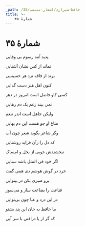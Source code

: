 ```yaml
---
_path: /حافظ-شیرازی/اشعار-منتسب/35
title: >-
    شمارهٔ ۳۵
---
```

# شمارهٔ ۳۵

<div class="b" id="bn1"><div class="m1"><p>پدید آمد رسوم بی وفایی</p></div>
<div class="m2"><p>نماند از کس نشان آشنایی</p></div></div>
<div class="b" id="bn2"><div class="m1"><p>برند از فاقه نزد هر خسیسی</p></div>
<div class="m2"><p>کنون اهل هنر دست گدایی</p></div></div>
<div class="b" id="bn3"><div class="m1"><p>کسی کاو فاضل است امروز در دهر</p></div>
<div class="m2"><p>نمی بیند زغم یک دم رهایی</p></div></div>
<div class="b" id="bn4"><div class="m1"><p>ولیکن جاهل است اندر تنعم</p></div>
<div class="m2"><p>متاع او چو هست این دم بهایی</p></div></div>
<div class="b" id="bn5"><div class="m1"><p>وگر شاعر بگوید شعر چون آب</p></div>
<div class="m2"><p>که دل را زآن فزاید روشنایی</p></div></div>
<div class="b" id="bn6"><div class="m1"><p>نبخشندش جویی از بخل و امساک</p></div>
<div class="m2"><p>اگر خود فی المثل باشد سنایی</p></div></div>
<div class="b" id="bn7"><div class="m1"><p>خرد در گوش هوشم دی همی گفت</p></div>
<div class="m2"><p>برو صبری بکن در بینوایی</p></div></div>
<div class="b" id="bn8"><div class="m1"><p>قناعت را بضاعت ساز و می‌سوز</p></div>
<div class="m2"><p>در این درد و عنا چون بی‌نوایی</p></div></div>
<div class="b" id="bn9"><div class="m1"><p>بیا حافظ به جان این پند بشنو</p></div>
<div class="m2"><p>که گر از پا درافتی با سر آیی</p></div></div>
